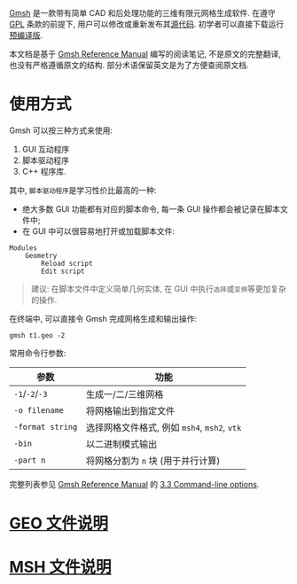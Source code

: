 [Gmsh](http://gmsh.info/) 是一款带有简单 CAD 和后处理功能的三维有限元网格生成软件.
在遵守 [GPL](http://gmsh.info/#Licensing) 条款的前提下, 用户可以修改或重新发布其[源代码](https://gitlab.onelab.info/gmsh/gmsh).
初学者可以直接下载运行[预编译版](http://gmsh.info/bin/).

本文档是基于 [Gmsh Reference Manual](http://gmsh.info/doc/texinfo/gmsh.html) 编写的阅读笔记, 不是原文的完整翻译, 也没有严格遵循原文的结构. 部分术语保留英文是为了方便查阅原文档.

# 使用方式
Gmsh 可以按三种方式来使用:
1. GUI 互动程序
2. 脚本驱动程序
3. C++ 程序库.

其中, `脚本驱动程序`是学习性价比最高的一种:
- 绝大多数 GUI 功能都有对应的脚本命令, 每一条 GUI 操作都会被记录在脚本文件中;
- 在 GUI 中可以很容易地打开或加载脚本文件:
```
Modules
    Geometry
        Reload script
        Edit script
```
> 建议: 在脚本文件中定义简单几何实体, 在 GUI 中执行`选择`或`变换`等更加复杂的操作.

在终端中, 可以直接令 Gmsh 完成网格生成和输出操作:
```shell
gmsh t1.geo -2
```
常用命令行参数:

| 参数 | 功能 |
| ---- | ---- |
| `-1`/`-2`/`-3` | 生成一/二/三维网格 |
| `-o filename` | 将网格输出到指定文件 |
| `-format string` | 选择网格文件格式, 例如 `msh4`, `msh2`, `vtk` |
| `-bin` | 以二进制模式输出 |
| `-part n` | 将网格分割为 `n` 块 (用于并行计算) |

完整列表参见 [Gmsh Reference Manual](http://gmsh.info/doc/texinfo/gmsh.html) 的 [3.3 Command-line options](http://gmsh.info/doc/texinfo/gmsh.html#Command_002dline-options).

# [GEO 文件说明](./_gmsh/geo_format.md)

# [MSH 文件说明](./_gmsh/msh_format.md)
